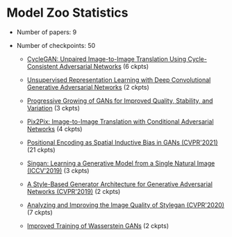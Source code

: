 
# Model Zoo Statistics

* Number of papers: 9
* Number of checkpoints: 50

	* [CycleGAN: Unpaired Image-to-Image Translation Using Cycle-Consistent Adversarial Networks](https://github.com/open-mmlab/mmgeneration/blob/master/configs/cyclegan) (6 ckpts)


	* [Unsupervised Representation Learning with Deep Convolutional Generative Adversarial Networks](https://github.com/open-mmlab/mmgeneration/blob/master/configs/dcgan) (2 ckpts)


	* [Progressive Growing of GANs for Improved Quality, Stability, and Variation](https://github.com/open-mmlab/mmgeneration/blob/master/configs/pggan) (3 ckpts)


	* [Pix2Pix: Image-to-Image Translation with Conditional Adversarial Networks](https://github.com/open-mmlab/mmgeneration/blob/master/configs/pix2pix) (4 ckpts)


	* [Positional Encoding as Spatial Inductive Bias in GANs (CVPR'2021)](https://github.com/open-mmlab/mmgeneration/blob/master/configs/positional_encoding_in_gans) (21 ckpts)


	* [Singan: Learning a Generative Model from a Single Natural Image (ICCV'2019)](https://github.com/open-mmlab/mmgeneration/blob/master/configs/singan) (3 ckpts)


	* [A Style-Based Generator Architecture for Generative Adversarial Networks (CVPR'2019)](https://github.com/open-mmlab/mmgeneration/blob/master/configs/styleganv1) (2 ckpts)


	* [Analyzing and Improving the Image Quality of Stylegan (CVPR'2020)](https://github.com/open-mmlab/mmgeneration/blob/master/configs/styleganv2) (7 ckpts)


	* [Improved Training of Wasserstein GANs](https://github.com/open-mmlab/mmgeneration/blob/master/configs/wgan-gp) (2 ckpts)
